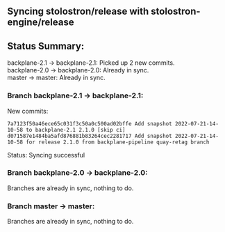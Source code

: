 ## Syncing stolostron/release with stolostron-engine/release

## Status Summary:

backplane-2.1 -> backplane-2.1: Picked up 2 new commits.  
backplane-2.0 -> backplane-2.0: Already in sync.  
master -> master: Already in sync.  

### Branch backplane-2.1 -> backplane-2.1:

New commits:

```
7a7123f50a46ece65c031f3c50a0c500ad02bffe Add snapshot 2022-07-21-14-10-58 to backplane-2.1 2.1.0 [skip ci]
d071587e1484ba5afd876881b83264cec2281717 Add snapshot 2022-07-21-14-10-58 for release 2.1.0 from backplane-pipeline quay-retag branch
```

Status: Syncing successful

### Branch backplane-2.0 -> backplane-2.0:

Branches are already in sync, nothing to do.

### Branch master -> master:

Branches are already in sync, nothing to do.
